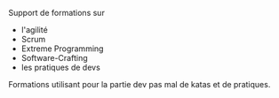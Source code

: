 Support de formations sur 

 * l'agilité
 * Scrum
 * Extreme Programming
 * Software-Crafting
 * les pratiques de devs
 
Formations utilisant pour la partie dev pas mal de katas et de pratiques.